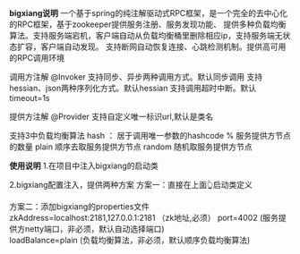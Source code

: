 **bigxiang说明**
一个基于spring的纯注解驱动式RPC框架，是一个完全的去中心化的RPC框架，基于zookeeper提供服务注册、服务发现功能、
提供多种负载均衡算法。支持服务端宕机，客户端自动从负载均衡桶里删除相应ip，支持服务端无状态扩容，客户端自动发现。
支持断网自动恢复连接、心跳检测机制。提供高可用的RPC调用环境

调用方注解
@Invoker
支持同步、异步两种调用方式。默认同步调用
支持hessian、json两种序列化方式。默认hessian
支持调用超时中断。默认timeout=1s


提供方注解
@Provider
支持自定义唯一标识url,默认是类名


支持3中负载均衡算法
hash ： 居于调用唯一参数的hashcode % 服务提供方节点的数量 
plain   顺序去取服务提供方节点
random  随机取服务提供方节点


**使用说明**
1.在项目中注入bigxiang的启动类
<bean class="com.bigxiang.start.BigxiangBoot"/>

2.bigxiang配置注入，提供两种方案
方案一：直接在上面👆启动类定义
<bean class="com.bigxiang.start.BigxiangBoot">
     <property name="zkAddress" value="localhost:2181,127.0.0.1:2181"/>
     <property name="serverPort" value="4002"/>
     <property name="loadBalance" value="plain"/>
</bean>
  
方案二：添加bigxiang的properties文件
zkAddress=localhost:2181,127.0.0.1:2181  （zk地址,必须） 
port=4002                                 (服务提供方netty端口，非必须，默认自动选择端口)         
loadBalance=plain                         (负载均衡算法，非必须，默认顺序负载均衡算法)       



